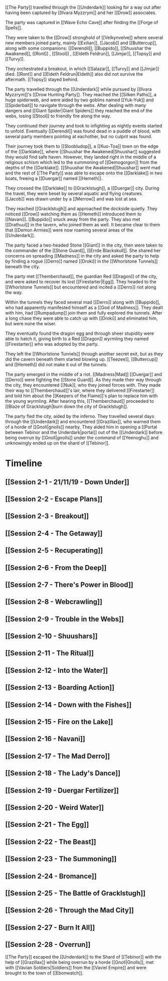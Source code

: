 [[The Party]] travelled through the [[Underdark]] looking for a way out after having been captured by [[Ilvara Myzzrym]] and her [[Drow]] associates.

The party was captured in [[Wave Echo Cave]] after finding the [[Forge of Spells]].

They were taken to the [[Drow]] stronghold of [[Velkynvelve]] where several new members joined party, mainly [[Exilian]], [[Jacob]] and [[Buttercup]], along with some companions: [[Derendil]], [[Buppido]], [[Shuushar the Awakened]], [[Ront]] , [[Stool]] , [[Eldeth Feldrun]], [[Jimjar]], [[Topsy]] and [[Turvy]].

They orchestrated a breakout, in which [[Salazar]], [[Turvy]] and [[Jimjar]] died. [[Ront]] and [[Eldeth Feldrun|Eldeth]] also did not survive the aftermath. [[Topsy]] stayed behind.

The party travelled through the [[Underdark]] while pursued by [[Ilvara Myzzrym]]'s [[Drow Hunting Party]]. They reached the [[Silken Paths]], a huge spiderweb, and were aided by two goblins named [[Yuk-Yuk]] and [[Spiderbait]] to navigate through the webs. After dealing with many dangers and [[Giant Spider|Giant Spiders]] they reached the end of the webs, losing [[Stool]] to friendly fire along the way.

They continued their journey and took to infighting as nightly events started to unfold. Eventually [[Derendil]] was found dead in a puddle of blood, with several party members pointing at eachother, but no culprit was found.

Their journey took them to [[Sloobludop]], a [[Kuo-Toa]] town on the edge of the [[Darklake]], where [[Shuushar the Awakened|Shuushar]] suggested they would find safe haven. However, they landed right in the middle of a religious schism which led to the summoning of [[Demogorgon]] from the depths of the [[Darklake]]. [[Shuushar the Awakened|Shuushar]] went mad and the rest of [[The Party]] was able to escape onto the [[Darklake]] in two boats, freeing a [[Duergar]] named [[Hemeth]].

They crossed the [[Darklake]] to [[Gracklstugh]], a [[Duergar]] city. During the travel, they were beset by several aquatic and flying creatures. [[Jacob]] was drawn under by a [[Merrow]] and was lost at sea.

They reached [[Gracklstugh]] and approached the dockside quietly. They noticed [[Drow]] watching them as [[Hemeth]] introduced them to [[Navani]]. [[Buppido]] snuck away from the party. They also met [[Drathuul]] in the tavern, who joined them as well. It became clear to them that [[Demon Armies]] were now roaming several areas of the [[Underdark]].

The party faced a two-headed Stone [[Giant]] in the city, then were taken to the commander of the [[Stone Guard]], [[Errde Blackskull]]. She shared her concerns on spreading [[Madness]] in the city and asked the party to help by finding a rogue [[Derro]] named [[Droki]] in the [[Whorlstone Tunnels]] beneath the city.

The party met [[Themberchaud]], the guardian Red [[Dragon]] of the city, and were asked to recover its lost [[Firestarter|Egg]]. They headed to the [[Whorlstone Tunnels]] but encountered and incited a [[Derro]] riot along the way.

Within the tunnels they faced several mad [[Derro]] along with [[Buppido]], who had apparently manifested himself as a [[God of Madness]]. They dealt with him, had [[Rumpadump]] join them and fully explored the tunnels. After a long chase they were able to catch up with [[Droki]] and eliminated him, but were none the wiser.

They eventually found the dragon egg and through sheer stupidity were able to hatch it, giving birth to a Red [[Dragon]] wyrmling they named [[Firestarter]] who was adopted by the party.

They left the [[Whorlstone Tunnels]] through another secret exit, but as they did the cavern beneath them started blowing up. [[Teezee]], [[Buttercup]] and [[Hemeth]] did not make it out of the tunnels.

The party emerged in the middle of a riot. [[Madness|Mad]] [[Duergar]] and [[Derro]] were fighting the [[Stone Guard]]. As they made their way through the city, they encountered [[Nuk]], who they joined forces with. They made their way to [[Themberchaud]]'s lair, where they delivered [[Firestarter]] and told him about the [[Keepers of the Flame]]'s plan to replace him with the young wyrmling. After hearing this, [[Themberchaud]] proceeded to [[Blaze of Gracklstugh|burn down the city of Gracklstugh]].

The party fled the city, aided by the inferno. They travelled several days through the [[Underdark]] and encountered [[Grazillax]], who warned them of a horde of [[Gnoll|gnolls]] nearby. They aided him in opening a [[Portal between Tebinor and the Underdark|portal]] out of the [[Underdark]] before being overrun by [[Gnoll|gnolls]] under the command of [[Yeenoghu]] and unknowingly ended up on the shard of [[Tebinor]].

# Timeline
## [[Session 2-1 - 21/11/19 - Down Under]]

## [[Session 2-2 - Escape Plans]]

## [[Session 2-3 - Breakout]]

## [[Session 2-4 - The Getaway]]

## [[Session 2-5 - Recuperating]]

## [[Session 2-6 - From the Deep]]

## [[Session 2-7 - There's Power in Blood]]

## [[Session 2-8 - Webcrawling]]

## [[Session 2-9 - Trouble in the Webs]]

## [[Session 2-10 -  Shuushars]]

## [[Session 2-11 - The Ritual]]

## [[Session 2-12 - Into the Water]]

## [[Session 2-13 - Boarding Action]]

## [[Session 2-14 - Down with the Fishes]]

## [[Session 2-15 - Fire on the Lake]]

## [[Session 2-16 - Navani]]

## [[Session 2-17 - The Mad Derro]]

## [[Session 2-18 - The Lady's Dance]]

## [[Session 2-19 - Duergar Fertilizer]]

## [[Session 2-20 - Weird Water]]

## [[Session 2-21 - The Egg]]

## [[Session 2-22 - The Beast]]

## [[Session 2-23 - The Summoning]]

## [[Session 2-24 - Bromance]]

## [[Session 2-25 - The Battle of Gracklstugh]]

## [[Session 2-26 - Through the Mad City]]

## [[Session 2-27 - Burn It All]]

## [[Session 2-28 - Overrun]]
[[The Party]] escaped the [[Underdark]] to the Shard of [[Tebinor]] with the help of [[Grazillax]] while being overrun by a horde [[Gnoll|Gnolls]], met with [[Vavian Soldiers|Soldiers]] from the [[Vaviel Empire]] and were brought to the town of [[Ebonwatch]].